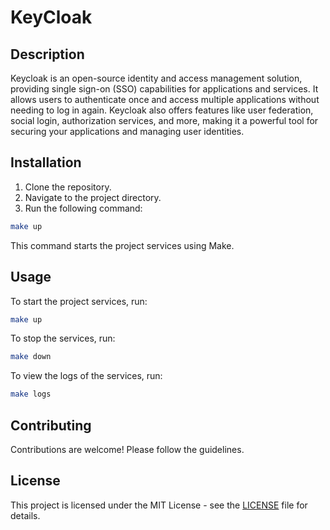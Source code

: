 # KeyCloak

## Description

Keycloak is an open-source identity and access management solution, providing single sign-on (SSO) capabilities for applications and services. It allows users to authenticate once and access multiple applications without needing to log in again. Keycloak also offers features like user federation, social login, authorization services, and more, making it a powerful tool for securing your applications and managing user identities.

## Installation

1. Clone the repository.
2. Navigate to the project directory.
3. Run the following command:

```bash
make up
```

This command starts the project services using Make.

## Usage

To start the project services, run:

```bash
make up
```

To stop the services, run:

```bash
make down
```

To view the logs of the services, run:

```bash
make logs
```

## Contributing

Contributions are welcome! Please follow the guidelines.

## License

This project is licensed under the MIT License - see the [LICENSE](LICENSE) file for details.
